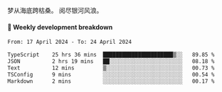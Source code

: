 梦从海底跨枯桑。
阅尽银河风浪。


#### 📝 Weekly development breakdown

<!--START_SECTION:waka-->

```txt
From: 17 April 2024 - To: 24 April 2024

TypeScript    25 hrs 36 mins  ██████████████████████▒░░   89.85 %
JSON          2 hrs 19 mins   ██░░░░░░░░░░░░░░░░░░░░░░░   08.18 %
Text          12 mins         ▒░░░░░░░░░░░░░░░░░░░░░░░░   00.73 %
TSConfig      9 mins          ░░░░░░░░░░░░░░░░░░░░░░░░░   00.54 %
Markdown      2 mins          ░░░░░░░░░░░░░░░░░░░░░░░░░   00.17 %
```

<!--END_SECTION:waka-->



